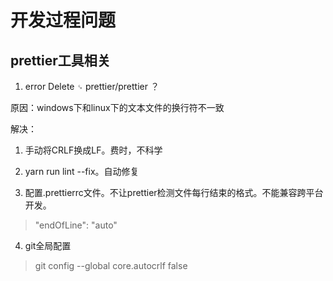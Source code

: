 # 开发过程问题

## prettier工具相关

1. error  Delete `␍`  prettier/prettier ？

原因：windows下和linux下的文本文件的换行符不一致

解决：

1. 手动将CRLF换成LF。费时，不科学

2. yarn run lint --fix。自动修复

3. 配置.prettierrc文件。不让prettier检测文件每行结束的格式。不能兼容跨平台开发。
> "endOfLine": "auto"

4. git全局配置
> git config --global core.autocrlf false
